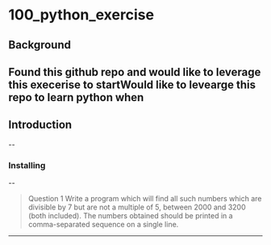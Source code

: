 # 100_python_exercise

## Background
Found this github repo and would like to leverage this execerise to startWould like to levearge this repo to learn python when 
--
## Introduction 
--
### Installing
--
> Question 1
  Write a program which will find all such numbers 
    which are divisible by 7 but are not a multiple of 5, 
    between 2000 and 3200 (both included).
    The numbers obtained should be printed in a comma-separated 
    sequence on a single line.

---
